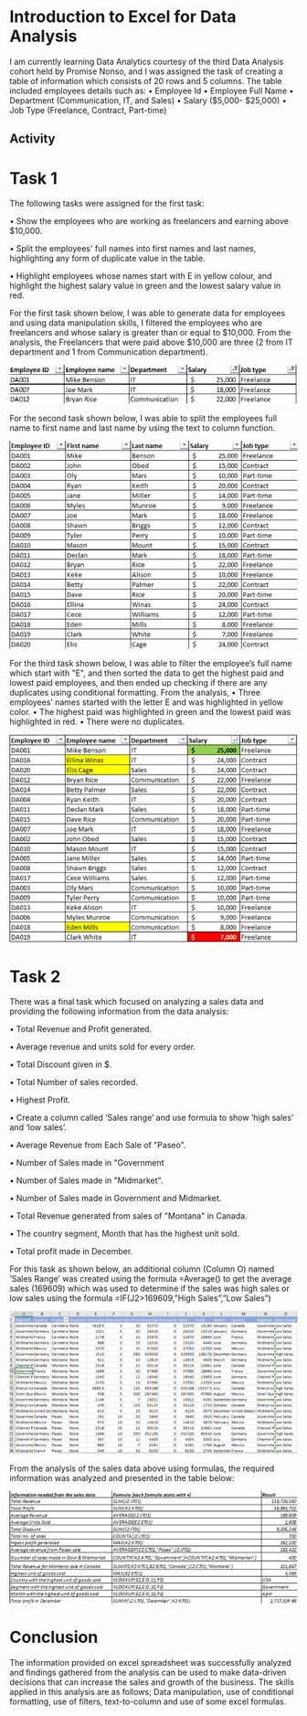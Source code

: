 # Introduction to Excel for Data Analysis

I am currently learning Data Analytics courtesy of the third Data Analysis cohort held by Promise Nonso, and I was assigned the task of creating a table of information which consists of 20 rows and 5 columns. The table included employees details such as:
•	Employee Id
•	Employee Full Name
•	Department (Communication, IT, and Sales)
•	Salary ($5,000- $25,000)
•	Job Type (Freelance, Contract, Part-time)

## Activity
# Task 1
The following tasks were assigned for the first task:

•	Show the employees who are working as freelancers and earning above $10,000.

•	Split the employees' full names into first names and last names, highlighting any form of duplicate value in the table.

•	Highlight employees whose names start with E in yellow colour, and highlight the highest salary value in green and the lowest salary value in red.

For the first task shown below, I was able to generate data for employees and using data manipulation skills, I filtered the employees who are freelancers and whose salary is greater than or equal to $10,000. From the analysis, the Freelancers that were paid above $10,000 are three (2 from IT department and 1 from Communication department).

![](Screenshot_1.png)

For the second task shown below, I was able to split the employees full name to first name and last name by using the text to column function.

![](Screenshot_2.png)


For the third task shown below, I was able to filter the employee’s full name which start with "E", and then sorted the data to get the highest paid and lowest paid employees, and then ended up checking if there are any duplicates using conditional formatting.
From the analysis,
•	Three employees’ names started with the letter E and was highlighted in yellow color.
•	The highest paid was highlighted in green and the lowest paid was highlighted in red.
•	There were no duplicates.

![](Screenshot_3.png)


# Task 2

There was a final task which focused on analyzing a sales data and providing the following information from the data analysis:

•	Total Revenue and Profit generated.

•	Average revenue and units sold for every order.

•	Total Discount given in $.

•	Total Number of sales recorded.

•	Highest Profit.

•	Create a column called ‘Sales range’ and use formula to show ‘high sales’ and ‘low sales’.

•	Average Revenue from Each Sale of "Paseo".

•	Number of Sales made in "Government

•	Number of Sales made in "Midmarket".

•	Number of Sales made in Government and Midmarket.

•	Total Revenue generated from sales of "Montana" in Canada.

•	The country segment, Month that has the highest unit sold.

•	Total profit made in December.

For this task as shown below, an additional column (Column O) named ‘Sales Range’ was created using the formula =Average() to get the average sales (169609) which was used to determine if the sales was high sales or low sales using the formula =IF(J2>169609,”High Sales”,”Low Sales”)

![](Screenshot_4.png)

From the analysis of the sales data above using formulas, the required information was analyzed and presented in the table below:

![](Screenshot_5.png)

# Conclusion
The information provided on excel spreadsheet was successfully analyzed and findings gathered from the analysis can be used to make data-driven decisions that can increase the sales and growth of the business.  The skills applied in this analysis are as follows; Data manipulation, use of conditional formatting, use of filters, text-to-column and use of some excel formulas.
